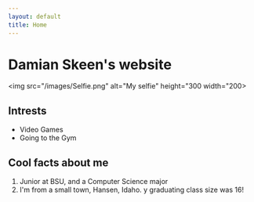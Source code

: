 ```yaml
---
layout: default
title: Home
---
```


# Damian Skeen's website

<img src="/images/Selfie.png" alt="My selfie" height="300 width="200>

## Intrests
- Video Games
- Going to the Gym

## Cool facts about me
1. Junior at BSU, and a Computer Science major
2. I'm from a small town, Hansen, Idaho. y graduating class size was 16!
